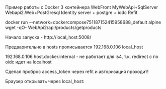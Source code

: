 ﻿Пример работы с Docker
3 контейнера
WebFront
MyWebApi+SqlServer
Webapi2.Web+PostGresql
Identity server +  postgre + iodc
Refit

docker run --network=dockercompose751187152415958688_default  alpine wget -qO- WebApi2/api/products/getproducts

Начало запуска  - http://local_host:5008/

Предварительно в hosts прописывается 192.168.0.106 local_host

192.168.0.106 host.docker.internal - не работает для is4, т.к. redirect c по oidc идет на localhost

Сделал проброс access_token через refit  и авторизация проходит!

Браузер открывать через local_host:

